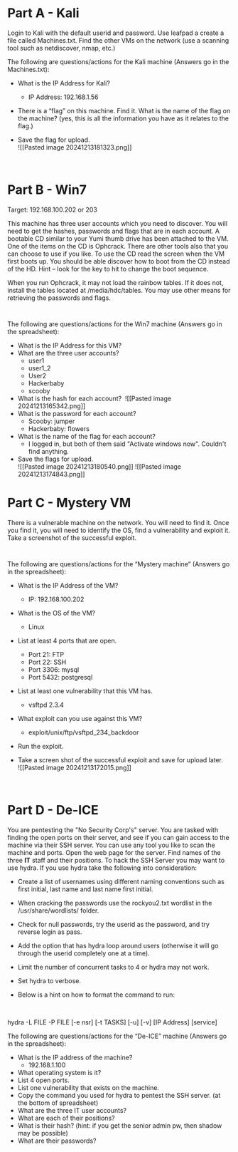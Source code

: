 
# **Part A - Kali** 

Login to Kali with the default userid and password. Use leafpad a create a file called Machines.txt. Find the other VMs on the network (use a scanning tool such as netdiscover, nmap, etc.) 

The following are questions/actions for the Kali machine (Answers go in the Machines.txt): 

- What is the IP Address for Kali? 
	- IP Address: 192.168.1.56

- There is a “flag” on this machine. Find it. What is the name of the flag on the machine? (yes, this is all the information you have as it relates to the flag.) 
- Save the flag for upload.   
![[Pasted image 20241213181323.png]]
      
        
      
# **Part B - Win7**   
Target: 192.168.100.202 or 203

      
This machine has three user accounts which you need to discover. You will need to get the hashes, passwords and flags that are in each account. A bootable CD similar to your Yumi thumb drive has been attached to the VM. One of the items on the CD is Ophcrack. There are other tools also that you can choose to use if you like. To use the CD read the screen when the VM first boots up. You should be able discover how to boot from the CD instead of the HD. Hint – look for the key to hit to change the boot sequence.   
      
When you run Ophcrack, it may not load the rainbow tables. If it does not, install the tables located at /media/hdc/tables. You may use other means for retrieving the passwords and flags.   
      
       
      
The following are questions/actions for the Win7 machine (Answers go in the spreadsheet): 

- What is the IP Address for this VM? 
- What are the three user accounts? 
	- user1
	- user1_2
	- User2
	- Hackerbaby
	- scooby
- What is the hash for each account? 
![[Pasted image 20241213165342.png]]
- What is the password for each account? 
	- Scooby: jumper
	- Hackerbaby: flowers
- What is the name of the flag for each account? 
	- I logged in, but both of them said "Activate windows now". Couldn't find anything. 
- Save the flags for upload.   
![[Pasted image 20241213180540.png]]
![[Pasted image 20241213174843.png]]
      
# **Part C - Mystery VM**   
      
There is a vulnerable machine on the network. You will need to find it. Once you find it, you will need to identify the OS, find a vulnerability and exploit it. Take a screenshot of the successful exploit.   
      
       
      
   The following are questions/actions for the “Mystery machine” (Answers go in the spreadsheet): 

- What is the IP Address of the VM? 
	- IP: 192.168.100.202
- What is the OS of the VM?
	- Linux
- List at least 4 ports that are open. 
	- Port 21: FTP
	- Port 22: SSH
	- Port 3306: mysql
	- Port 5432: postgresql
- List at least one vulnerability that this VM has.
	- vsftpd 2.3.4
- What exploit can you use against this VM? 
	- exploit/unix/ftp/vsftpd_234_backdoor
- Run the exploit.  
- Take a screen shot of the successful exploit and save for upload later.   
![[Pasted image 20241213172015.png]]
      
        
      
# **Part D - De-ICE**   
      
You are pentesting the "No Security Corp's" server. You are tasked with finding the open ports on their server, and see if you can gain access to the machine via their SSH server. You can use any tool you like to scan the machine and ports. Open the web page for the server. Find names of the three **IT** staff and their positions. To hack the SSH Server you may want to use hydra. If you use hydra take the following into consideration: 

- Create a list of usernames using different naming conventions such as first initial, last name and last name first initial. 
- When cracking the passwords use the rockyou2.txt wordlist in the /usr/share/wordlists/ folder. 
- Check for null passwords, try the userid as the password, and try reverse login as pass. 
- Add the option that has hydra loop around users (otherwise it will go through the userid completely one at a time). 
- Limit the number of concurrent tasks to 4 or hydra may not work. 
- Set hydra to verbose. 
- Below is a hint on how to format the command to run:   
      
     

hydra -L FILE -P FILE [-e nsr] [-t TASKS] [-u] [-v] [IP Address] [service] 

The following are questions/actions for the “De-ICE” machine (Answers go in the spreadsheet): 

- What is the IP address of the machine? 
	- 192.168.1.100
- What operating system is it? 
- List 4 open ports. 
- List one vulnerability that exists on the machine. 
- Copy the command you used for hydra to pentest the SSH server. (at the bottom of spreadsheet) 
- What are the three IT user accounts? 
- What are each of their positions? 
- What is their hash? (hint: if you get the senior admin pw, then shadow may be possible) 
- What are their passwords?